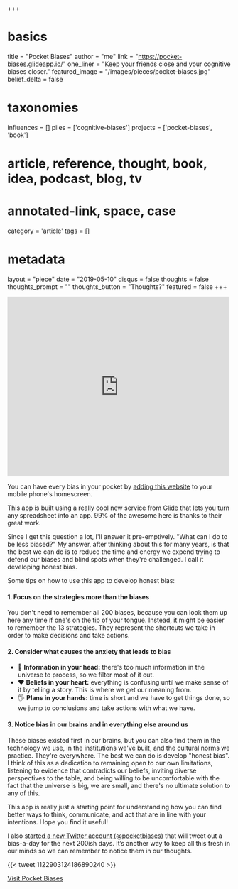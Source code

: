 +++
# basics
title     		 	= "Pocket Biases"
author 		      = "me"
link 				    = "https://pocket-biases.glideapp.io/"
one_liner 		 	= "Keep your friends close and your cognitive biases closer."
featured_image 	= "/images/pieces/pocket-biases.jpg" 
belief_delta   	= false

# taxonomies
influences		 	= []
piles     		 	= ['cognitive-biases']
projects		 	  = ['pocket-biases', 'book']

# article, reference, thought, book, idea, podcast, blog, tv
# annotated-link, space, case
category  		 	= 'article'
tags			 	    = []

# metadata
layout	    	 	= "piece"
date 				    = "2019-05-10"
disqus    		 	= false
thoughts		 	  = false
thoughts_prompt = ""
thoughts_button = "Thoughts?"
featured 				= false
+++

<iframe style="border: none;" src="https://cards.producthunt.com/cards/posts/150227?v=1" width="500" height="405" frameborder="0" scrolling="no" allowfullscreen></iframe>

You can have every bias in your pocket by [adding this website](https://pocket-biases.glideapp.io/) to your mobile phone's homescreen. 

This app is built using a really cool new service from [Glide](http://glideapps.com) that lets you turn any spreadsheet into an app. 99% of the awesome here is thanks to their great work. 

Since I get this question a lot, I'll answer it pre-emptively. "What can I do to be less biased?" My answer, after thinking about this for many years, is that the best we can do is to reduce the time and energy we expend trying to defend our biases and blind spots when they're challenged. I call it developing honest bias.

Some tips on how to use this app to develop honest bias:

#### 1. Focus on the strategies more than the biases

You don't need to remember all 200 biases, because you can look them up here any time if one's on the tip of your tongue. Instead, it might be easier to remember the 13 strategies. They represent the shortcuts we take in order to make decisions and take actions.

#### 2. Consider what causes the anxiety that leads to bias

- 🧠 **Information in your head:** there's too much information in the universe to process, so we filter most of it out.
- ❤️ **Beliefs in your heart:** everything is confusing until we make sense of it by telling a story. This is where we get our meaning from.
- 🖐 **Plans in your hands:** time is short and we have to get things done, so we jump to conclusions and take actions with what we have.

#### 3. Notice bias in our brains and in everything else around us

These biases existed first in our brains, but you can also find them in the technology we use, in the institutions we've built, and the cultural norms we practice. They're everywhere. The best we can do is develop "honest bias". I think of this as a dedication to remaining open to our own limitations, listening to evidence that contradicts our beliefs, inviting diverse perspectives to the table, and being willing to be uncomfortable with the fact that the universe is big, we are small, and there's no ultimate solution to any of this. 

This app is really just a starting point for understanding how you can find better ways to think, communicate, and act that are in line with your intentions. Hope you find it useful!

I also [started a new Twitter account (@pocketbiases)](https://twitter.com/pocketbiases) that will tweet out a bias-a-day for the next 200ish days. It’s another way to keep all this fresh in our minds so we can remember to notice them in our thoughts.

{{< tweet 1122903124186890240 >}}

<p><a href="https://pocket-biases.glideapp.io/" class="btn btn-sm btn-outline-success" target="_new">Visit Pocket Biases</a></p>
